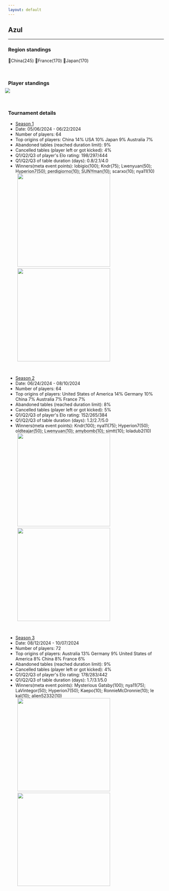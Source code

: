 ```yaml
---
layout: default
---
```


## Azul

---


### Region standings
🥇China(245) 🥈France(170) 🥉Japan(170)

<p>&nbsp;</p>



### Player standings
<div>
	<img src="/wpoc/assets/images/ranking/AzulRanking.png" style="display: block; margin-left: -10px; margin-bottom: 10px; margin-top: -10px"/>
</div>

<p>&nbsp;</p>


### Tournament details

- [Season 1](https://boardgamearena.com/tournament?id=286179)
- Date: 05/06/2024 - 06/22/2024
- Number of players: 64
- Top origins of players: China 14% USA 10% Japan 9% Australia 7%
- Abandoned tables (reached duration limit): 9%
- Cancelled tables (player left or got kicked): 4%
- Q1/Q2/Q3 of player's Elo rating: 198/297/444
- Q1/Q2/Q3 of table duration (days): 0.8/2.1/4.0
- Winners(meta event points): lobigio(100); Kndr(75); Lwenyuan(50); Hyperion7(50); perdigiorno(10); SUNYman(10); scarxo(10); nya11(10)


<div>
 <img src="/wpoc/assets/images/tournament/t_Azul_Elo_S1.png" width="300" style="display: block; margin-left: 30px; margin-bottom: 5px; margin-top:-15px"/>
</div>
<div>
 <img src="/wpoc/assets/images/tournament/t_Azul_Duration_S1.png" width="300" style="display: block; margin-left: 30px; margin-bottom: 5px;"/>
</div>
<p>&nbsp;</p>


- [Season 2](https://boardgamearena.com/tournament?id=301932)
- Date: 06/24/2024 - 08/10/2024
- Number of players: 64
- Top origins of players: United States of America 14% Germany 10% China 7% Australia 7% France 7%
- Abandoned tables (reached duration limit): 8%
- Cancelled tables (player left or got kicked): 5%
- Q1/Q2/Q3 of player's Elo rating: 152/265/384
- Q1/Q2/Q3 of table duration (days): 1.2/2.7/5.0
- Winners(meta event points): Kndr(100); nya11(75); Hyperion7(50); oldteajar(50); Lwenyuan(10); amybomb(10); simtt(10); loladub2(10)

<div>
 <img src="/wpoc/assets/images/tournament/t_Azul_Elo_S2.png" width="300" style="display: block; margin-left: 30px; margin-bottom: 5px; margin-top:-15px"/>
</div>
<div>
 <img src="/wpoc/assets/images/tournament/t_Azul_Duration_S2.png" width="300" style="display: block; margin-left: 30px; margin-bottom: 5px;"/>
</div>
<p>&nbsp;</p>


- [Season 3](https://boardgamearena.com/tournament?id=311711)
- Date: 08/12/2024 - 10/07/2024
- Number of players: 72
- Top origins of players: Australia 13% Germany 9% United States of America 8% China 8% France 6%
- Abandoned tables (reached duration limit): 9%
- Cancelled tables (player left or got kicked): 4%
- Q1/Q2/Q3 of player's Elo rating: 178/283/442
- Q1/Q2/Q3 of table duration (days): 1.7/3.1/5.0
- Winners(meta event points): Mysterious Gatsby(100); nya11(75); LaVintegor(50); Hyperion7(50); Kaepo(10); RonnieMcDronnie(10); le kal(10); alien52332(10)

<div>
 <img src="/wpoc/assets/images/tournament/t_AzulWestern Pacific Ocean Cup • Season 3_Elo_20241009143638.png" width="300" style="display: block; margin-left: 30px; margin-bottom: 5px; margin-top:-15px"/>
</div>
<div>
 <img src="/wpoc/assets/images/tournament/t_AzulWestern Pacific Ocean Cup • Season 3_Duration_20241009150249.png" width="300" style="display: block; margin-left: 30px; margin-bottom: 5px;"/>
</div>
<p>&nbsp;</p>


>>

